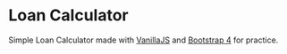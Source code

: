 # Loan Calculator

Simple Loan Calculator made with [VanillaJS](http://vanilla-js.com/) and [Bootstrap 4](https://getbootstrap.com/) for practice.

